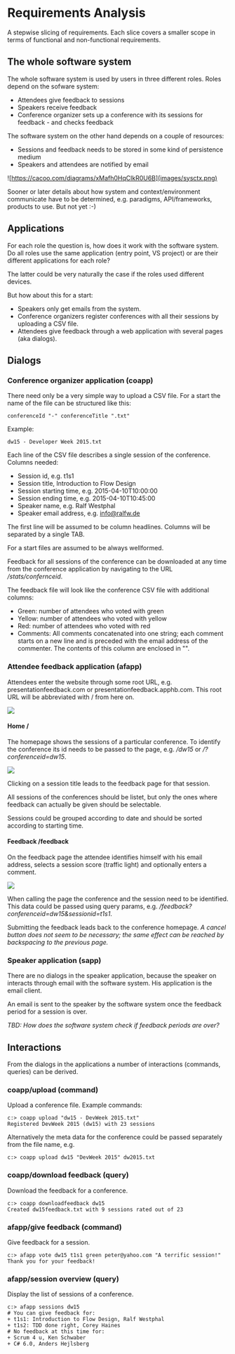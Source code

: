 # Requirements Analysis
A stepwise slicing of requirements. Each slice covers a smaller scope in terms of functional and non-functional requirements.

## The whole software system
The whole software system is used by users in three different roles. Roles depend on the sofware system:

* Attendees give feedback to sessions
* Speakers receive feedback
* Conference organizer sets up a conference with its sessions for feedback - and checks feedback

The software system on the other hand depends on a couple of resources:

* Sessions and feedback needs to be stored in some kind of persistence medium
* Speakers and attendees are notified by email

![https://cacoo.com/diagrams/xMafh0HqClkR0U6B](images/sysctx.png)

Sooner or later details about how system and context/environment communicate have to be determined, e.g. paradigms, API/frameworks, products to use. But not yet :-)

## Applications
For each role the question is, how does it work with the software system. Do all roles use the same application (entry point, VS project) or are their different applications for each role?

The latter could be very naturally the case if the roles used different devices.

But how about this for a start:

* Speakers only get emails from the system.
* Conference organizers register conferences with all their sessions by uploading a CSV file.
* Attendees give feedback through a web application with several pages (aka dialogs).

## Dialogs

### Conference organizer application (coapp)
There need only be a very simple way to upload a CSV file. For a start the name of the file can be structured like this:

    conferenceId "-" conferenceTitle ".txt"

Example:

    dw15 - Developer Week 2015.txt
    
Each line of the CSV file describes a single session of the conference. Columns needed:

* Session id, e.g. t1s1
* Session title, Introduction to Flow Design
* Session starting time, e.g. 2015-04-10T10:00:00
* Session ending time, e.g. 2015-04-10T10:45:00
* Speaker name, e.g. Ralf Westphal
* Speaker email address, e.g. info@ralfw.de

The first line will be assumed to be column headlines. Columns will be separated by a single TAB.

For a start files are assumed to be always wellformed.

Feedback for all sessions of the conference can be downloaded at any time from the conference application by navigating to the URL _/stats/confernceid_.

The feedback file will look like the conference CSV file with additional columns:

* Green: number of attendees who voted with green
* Yellow: number of attendees who voted with yellow
* Red: number of attendees who voted with red
* Comments: All comments concatenated into one string; each comment starts on a new line and is preceded with the email address of the commenter. The contents of this column are enclosed in "".

### Attendee feedback application (afapp)
Attendees enter the website through some root URL, e.g. presentationfeedback.com or presentationfeedback.apphb.com. This root URL will be abbreviated with / from here on.

![](images/pagetransitions.png)

#### Home /
The homepage shows the sessions of a particular conference. To identify the conference its id needs to be passed to the page, e.g. _/dw15_ or _/?conferenceid=dw15_.

![](images/conference.jpg)

Clicking on a session title leads to the feedback page for that session.

All sessions of the conferences should be listet, but only the ones where feedback can actually be given should be selectable.

Sessions could be grouped according to date and should be sorted according to starting time.

#### Feedback /feedback
On the feedback page the attendee identifies himself with his email address, selects a session score (traffic light) and optionally enters a comment.

![](images/evaluate_session.jpg)

When calling the page the conference and the session need to be identified. This data could be passed using query params, e.g. _/feedback?conferenceid=dw15&sessionid=t1s1_.

Submitting the feedback leads back to the conference homepage. _A cancel button does not seem to be necessary; the same effect can be reached by backspacing to the previous page._

### Speaker application (sapp)
There are no dialogs in the speaker application, because the speaker on interacts through email with the software system. His application is the email client.

An email is sent to the speaker by the software system once the feedback period for a session is over.

_TBD: How does the software system check if feedback periods are over?_

## Interactions
From the dialogs in the applications a number of interactions (commands, queries) can be derived.

### coapp/upload (command)
Upload a conference file. Example commands:

	c:> coapp upload "dw15 - DevWeek 2015.txt"
	Registered DevWeek 2015 (dw15) with 23 sessions

Alternatively the meta data for the conference could be passed separately from the file name, e.g.

	c:> coapp upload dw15 "DevWeek 2015" dw2015.txt

### coapp/download feedback (query)
Download the feedback for a conference.

	c:> coapp downloadfeedback dw15
	Created dw15feedback.txt with 9 sessions rated out of 23
	
### afapp/give feedback (command)
Give feedback for a session.

	c:> afapp vote dw15 t1s1 green peter@yahoo.com "A terrific session!"
	Thank you for your feedback!
	
### afapp/session overview (query)
Display the list of sessions of a conference.

	c:> afapp sessions dw15
	# You can give feedback for:
	+ t1s1: Introduction to Flow Design, Ralf Westphal
	+ t1s2: TDD done right, Corey Haines
	# No feedback at this time for:
	+ Scrum 4 u, Ken Schwaber
	+ C# 6.0, Anders Hejlsberg

	
